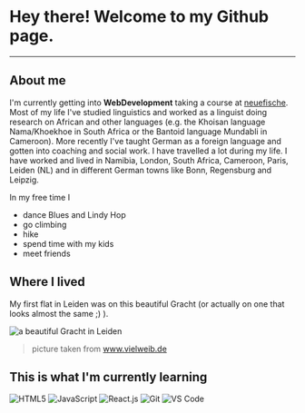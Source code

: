 # Hey there! Welcome to my Github page.  

---

## About me

I'm currently getting into **WebDevelopment** taking a course at 
[neuefische](https://www.neuefische.de/bootcamp/web-development).
Most of my life I've studied linguistics and worked as a linguist doing research on African and other languages (e.g. the Khoisan language Nama/Khoekhoe in South Africa or the Bantoid language Mundabli in Cameroon). More recently I've taught German as a foreign language and gotten into coaching and social work. 
I have travelled a lot during my life. I have worked and lived in Namibia, London, South Africa, Cameroon, Paris, Leiden (NL) and in different German towns like Bonn, Regensburg and Leipzig.

In my free time I 

- dance Blues and Lindy Hop
- go climbing
- hike
- spend time with my kids
- meet friends

## Where I lived
My first flat in Leiden was on this beautiful Gracht (or actually on one that looks almost the same ;) ).

![a beautiful Gracht in Leiden](https://www.vielweib.de/wp-content/uploads/2022/01/IMG_9207-660x519.jpg)
> picture taken from www.vielweib.de

## This is what I'm currently learning

![HTML5](https://img.shields.io/badge/-HTML5-%23E44D27?style=flat-square&logo=html5&logoColor=ffffff)
![JavaScript](https://img.shields.io/badge/-JavaScript-%23F7DF1C?style=flat-)
![React.js](https://img.shields.io/badge/-React.js-%23282C34?style=flat-square&logo=react)
![Git](https://img.shields.io/badge/-Git-%23F05032?style=flat-square&logo=git&logoColor=%23ffffff)
![VS Code](https://img.shields.io/badge/-VSCode-%23007ACC?style=flat-square&logo=visual-studio-code)
